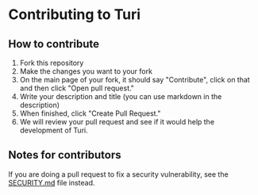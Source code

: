# Contributing to Turi
## How to contribute
1. Fork this repository
2. Make the changes you want to your fork
3. On the main page of your fork, it should say "Contribute", click on that and then click "Open pull request."
4. Write your description and title (you can use markdown in the description)
5. When finished, click "Create Pull Request."
6. We will review your pull request and see if it would help the development of Turi.
## Notes for contributors
If you are doing a pull request to fix a security vulnerability, see the [SECURITY.md](./SECURITY.md) file instead.
